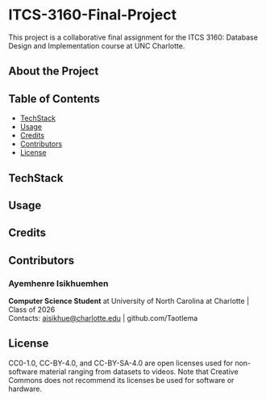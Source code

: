 # ITCS-3160-Final-Project
 This project is a collaborative final assignment for the ITCS 3160: Database Design and Implementation course at UNC Charlotte.

## About the Project

## Table of Contents
- [TechStack](#techstack)
- [Usage](#usage)
- [Credits](#credits)
- [Contributors](#contributors)
- [License](#license)

## TechStack

## Usage

## Credits

## Contributors
### Ayemhenre Isikhuemhen
**Computer Science Student** at University of North Carolina at Charlotte | Class of 2026<br>
Contacts: aisikhue@charlotte.edu | github.com/Taotlema

## License
CC0-1.0, CC-BY-4.0, and CC-BY-SA-4.0 are open licenses used for non-software material ranging from datasets to videos. Note that Creative Commons does not recommend its licenses be used for software or hardware.

